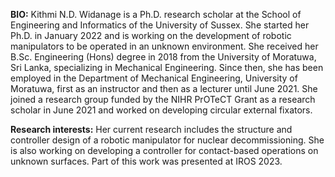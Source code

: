 <strong>BIO:</strong> Kithmi N.D. Widanage is a Ph.D. research scholar at the School of Engineering and Informatics of the University of Sussex. She started her Ph.D. in January 2022 and is working on the development of robotic manipulators to be operated in an unknown environment. She received her B.Sc. Engineering (Hons) degree in 2018 from the University of Moratuwa, Sri Lanka, specializing in Mechanical Engineering. Since then, she has been employed in the Department of Mechanical Engineering, University of Moratuwa, first as an instructor and then as a lecturer until June 2021. She joined a research group funded by the NIHR PrOTeCT Grant as a research scholar in June 2021 and worked on developing circular external fixators.  

<strong>Research interests:</strong> Her current research includes the structure and controller design of a robotic manipulator for nuclear decommissioning. She is also working on developing a controller for contact-based operations on unknown surfaces. Part of this work was presented at IROS 2023. 